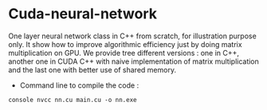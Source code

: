 # Cuda-neural-network


One layer neural network class in C++ from scratch, for illustration purpose only. It show how to improve algorithmic efficiency just by doing matrix multiplication on GPU. We provide tree different versions : one in C++, another one in CUDA C++ with naive implementation of matrix multiplication and the last one with better use of shared memory.

- Command line to compile the code :

```console nvcc nn.cu main.cu -o nn.exe ```
